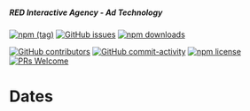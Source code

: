 ##### RED Interactive Agency - Ad Technology

[![npm (tag)](https://img.shields.io/npm/v/@ff0000-ad-tech%2Fad-dates.svg?style=flat-square)](https://www.npmjs.com/package/@ff0000-ad-tech%2Fad-dates)
[![GitHub issues](https://img.shields.io/github/issues/ff0000-ad-tech/ad-dates.svg?style=flat-square)](https://github.com/ff0000-ad-tech/ad-dates)
[![npm downloads](https://img.shields.io/npm/dm/@ff0000-ad-tech%2Fad-dates.svg?style=flat-square)](https://www.npmjs.com/package/@ff0000-ad-tech%2Fad-dates)

[![GitHub contributors](https://img.shields.io/github/contributors/ff0000-ad-tech/ad-dates.svg?style=flat-square)](https://github.com/ff0000-ad-tech/ad-dates/graphs/contributors/)
[![GitHub commit-activity](https://img.shields.io/github/commit-activity/y/ff0000-ad-tech/ad-dates.svg?style=flat-square)](https://github.com/ff0000-ad-tech/ad-dates/commits/master)
[![npm license](https://img.shields.io/npm/l/@ff0000-ad-tech%2Fad-dates.svg?style=flat-square)](https://github.com/ff0000-ad-tech/ad-dates/blob/master/LICENSE)
[![PRs Welcome](https://img.shields.io/badge/PRs-welcome-brightgreen.svg?style=flat-square)](http://makeapullrequest.com)

Dates
===============


